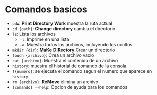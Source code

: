 # Comandos basicos

* `pdw`: __Print Directory Work__ muestra la ruta actual
* `cd {path}`: __Change directory__ cambia el directorio
* `ls`: Lista los archivos
    * `-l`: Imprime en una lista
    * `-a`: Muestra todos los archivos, incluyendo los ocultos
* `mkdir {dir}`: __MaKe DIRectory__ Crear un directorio
* `touch {archivo}`: Crea un archivo vacio
* `cat {archivo}`: Muestra el contenido de un archivo
* `history`: muestra el historial de comando de la consola
* `!{numero}`: se ejecuta el comando segun el numero que aparece en `history`
* `rm {archivo}`: __ReMove__ elimina un archivo
* `{comando} --help`: Opcion de ayuda para los comandos